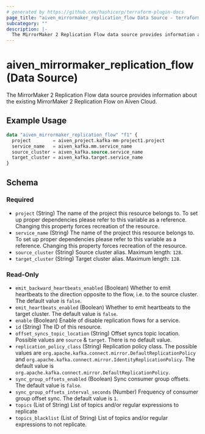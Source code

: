 ```yaml
---
# generated by https://github.com/hashicorp/terraform-plugin-docs
page_title: "aiven_mirrormaker_replication_flow Data Source - terraform-provider-aiven"
subcategory: ""
description: |-
  The MirrorMaker 2 Replication Flow data source provides information about the existing MirrorMaker 2 Replication Flow on Aiven Cloud.
---
```


# aiven_mirrormaker_replication_flow (Data Source)

The MirrorMaker 2 Replication Flow data source provides information about the existing MirrorMaker 2 Replication Flow on Aiven Cloud.

## Example Usage

```terraform
data "aiven_mirrormaker_replication_flow" "f1" {
  project        = aiven_project.kafka-mm-project1.project
  service_name   = aiven_kafka.mm.service_name
  source_cluster = aiven_kafka.source.service_name
  target_cluster = aiven_kafka.target.service_name
}
```

<!-- schema generated by tfplugindocs -->
## Schema

### Required

- `project` (String) The name of the project this resource belongs to. To set up proper dependencies please refer to this variable as a reference. Changing this property forces recreation of the resource.
- `service_name` (String) The name of the project this resource belongs to. To set up proper dependencies please refer to this variable as a reference. Changing this property forces recreation of the resource.
- `source_cluster` (String) Source cluster alias. Maximum length: `128`.
- `target_cluster` (String) Target cluster alias. Maximum length: `128`.

### Read-Only

- `emit_backward_heartbeats_enabled` (Boolean) Whether to emit heartbeats to the direction opposite to the flow, i.e. to the source cluster. The default value is `false`.
- `emit_heartbeats_enabled` (Boolean) Whether to emit heartbeats to the target cluster. The default value is `false`.
- `enable` (Boolean) Enable of disable replication flows for a service.
- `id` (String) The ID of this resource.
- `offset_syncs_topic_location` (String) Offset syncs topic location. Possible values are `source` & `target`. There is no default value. 
- `replication_policy_class` (String) Replication policy class. The possible values are `org.apache.kafka.connect.mirror.DefaultReplicationPolicy` and `org.apache.kafka.connect.mirror.IdentityReplicationPolicy`. The default value is `org.apache.kafka.connect.mirror.DefaultReplicationPolicy`.
- `sync_group_offsets_enabled` (Boolean) Sync consumer group offsets. The default value is `false`.
- `sync_group_offsets_interval_seconds` (Number) Frequency of consumer group offset sync. The default value is `1`.
- `topics` (List of String) List of topics and/or regular expressions to replicate
- `topics_blacklist` (List of String) List of topics and/or regular expressions to not replicate.
